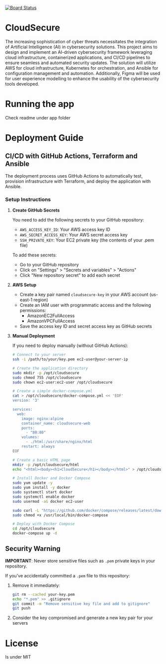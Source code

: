 [![Board Status](https://dev.azure.com/SecureCloudAI/d27239a0-b12b-4e25-9029-df61b2cbfe8a/5ef994e1-ffd3-4a86-877d-034b98d5f027/_apis/work/boardbadge/05f6c1ff-9f74-492e-8a84-ed5c0acc1ffd)](https://dev.azure.com/SecureCloudAI/d27239a0-b12b-4e25-9029-df61b2cbfe8a/_boards/board/t/5ef994e1-ffd3-4a86-877d-034b98d5f027/Microsoft.RequirementCategory)
# CloudSecure
The increasing sophistication of cyber threats necessitates the integration of Artificial
Intelligence (AI) in cybersecurity solutions. This project aims to design and implement
an AI-driven cybersecurity framework leveraging cloud infrastructure, containerized
applications, and CI/CD pipelines to ensure seamless and automated security updates.
The solution will utilize AWS for cloud infrastructure, Kubernetes for orchestration, and
Ansible for configuration management and automation. Additionally, Figma will be used
for user experience modelling to enhance the usability of the cybersecurity tools
developed.

# Running the app

Check readme under app folder

# Deployment Guide

## CI/CD with GitHub Actions, Terraform and Ansible

The deployment process uses GitHub Actions to automatically test, provision infrastructure with Terraform, and deploy the application with Ansible.

### Setup Instructions

1. **Create GitHub Secrets**

   You need to add the following secrets to your GitHub repository:
   
   - `AWS_ACCESS_KEY_ID`: Your AWS access key ID
   - `AWS_SECRET_ACCESS_KEY`: Your AWS secret access key
   - `SSH_PRIVATE_KEY`: Your EC2 private key (the contents of your .pem file)

   To add these secrets:
   - Go to your GitHub repository
   - Click on "Settings" > "Secrets and variables" > "Actions"
   - Click "New repository secret" to add each secret
   
2. **AWS Setup**

   - Create a key pair named `cloudsecure-key` in your AWS account (us-east-1 region)
   - Create an IAM user with programmatic access and the following permissions:
     - AmazonEC2FullAccess
     - AmazonVPCFullAccess
   - Save the access key ID and secret access key as GitHub secrets

2. **Manual Deployment**

   If you need to deploy manually (without GitHub Actions):
   
   ```bash
   # Connect to your server
   ssh -i /path/to/your/key.pem ec2-user@your-server-ip
   
   # Create the application directory
   sudo mkdir -p /opt/cloudsecure
   sudo chmod 755 /opt/cloudsecure
   sudo chown ec2-user:ec2-user /opt/cloudsecure
   
   # Create a simple docker-compose.yml
   cat > /opt/cloudsecure/docker-compose.yml << 'EOF'
   version: '3'
   
   services:
     web:
       image: nginx:alpine
       container_name: cloudsecure-web
       ports:
         - "80:80"
       volumes:
         - ./html:/usr/share/nginx/html
       restart: always
   EOF
   
   # Create a basic HTML page
   mkdir -p /opt/cloudsecure/html
   echo "<html><body><h1>CloudSecure</h1></body></html>" > /opt/cloudsecure/html/index.html
   
   # Install Docker and Docker Compose
   sudo yum update -y
   sudo yum install -y docker
   sudo systemctl start docker
   sudo systemctl enable docker
   sudo usermod -aG docker ec2-user
   
   sudo curl -L "https://github.com/docker/compose/releases/latest/download/docker-compose-$(uname -s)-$(uname -m)" -o /usr/local/bin/docker-compose
   sudo chmod +x /usr/local/bin/docker-compose
   
   # Deploy with Docker Compose
   cd /opt/cloudsecure
   docker-compose up -d
   ```

## Security Warning

**IMPORTANT**: Never store sensitive files such as `.pem` private keys in your repository. 

If you've accidentally committed a `.pem` file to this repository:

1. Remove it immediately:
   ```bash
   git rm --cached your-key.pem
   echo "*.pem" >> .gitignore
   git commit -m "Remove sensitive key file and add to gitignore"
   git push
   ```

2. Consider the key compromised and generate a new key pair for your servers

# License 
Is under MIT
